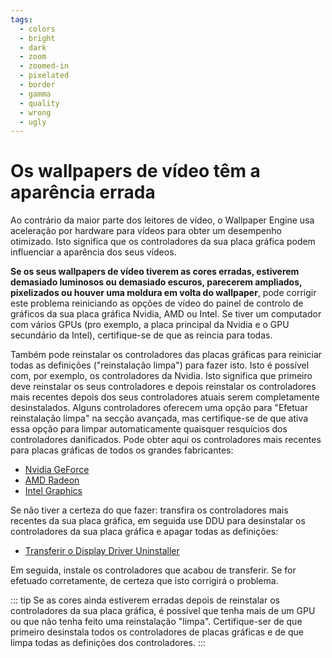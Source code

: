 ```yaml
---
tags:
  - colors
  - bright
  - dark
  - zoom
  - zoomed-in
  - pixelated
  - border
  - gamma
  - quality
  - wrong
  - ugly
---
```


# Os wallpapers de vídeo têm a aparência errada

Ao contrário da maior parte dos leitores de vídeo, o Wallpaper Engine usa aceleração por hardware para vídeos para obter um desempenho otimizado. Isto significa que os controladores da sua placa gráfica podem influenciar a aparência dos seus vídeos.

**Se os seus wallpapers de vídeo tiverem as cores erradas, estiverem demasiado luminosos ou demasiado escuros, parecerem ampliados, pixelizados ou houver uma moldura em volta do wallpaper**, pode corrigir este problema reiniciando as opções de vídeo do painel de controlo de gráficos da sua placa gráfica Nvidia, AMD ou Intel. Se tiver um computador com vários GPUs (pro exemplo, a placa principal da Nvidia e o GPU secundário da Intel), certifique-se de que as reincia para todas.

Também pode reinstalar os controladores das placas gráficas para reiniciar todas as definições ("reinstalação limpa") para fazer isto. Isto é possível com, por exemplo, os controladores da Nvidia. Isto significa que primeiro deve reinstalar os seus controladores e depois reinstalar os controladores mais recentes depois dos seus controladores atuais serem completamente desinstalados. Alguns controladores oferecem uma opção para "Efetuar reinstalação limpa" na secção avançada, mas certifique-se de que ativa essa opção para limpar automaticamente quaisquer resquícios dos controladores danificados. Pode obter aqui os controladores mais recentes para placas gráficas de todos os grandes fabricantes:

* [Nvidia GeForce](https://www.nvidia.com/Download/index.aspx)
* [AMD Radeon](https://www.amd.com/support)
* [Intel Graphics](https://downloadcenter.intel.com/product/80939/Graphics-Drivers)

Se não tiver a certeza do que fazer: transfira os controladores mais recentes da sua placa gráfica, em seguida use DDU para desinstalar os controladores da sua placa gráfica e apagar todas as definições:

* [Transferir o Display Driver Uninstaller](https://www.guru3d.com/files-details/display-driver-uninstaller-download.html)

Em seguida, instale os controladores que acabou de transferir. Se for efetuado corretamente, de certeza que isto corrigirá o problema.

::: tip
Se as cores ainda estiverem erradas depois de reinstalar os controladores da sua placa gráfica, é possível que tenha mais de um GPU ou que não tenha feito uma reinstalação "limpa". Certifique-ser de que primeiro desinstala todos os controladores de placas gráficas e de que limpa todas as definições dos controladores.
:::
